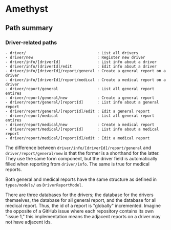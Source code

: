 # Amethyst

## Path summary

### Driver-related paths

```plaintext
- driver/                               : List all drivers
- driver/new                            : Register new driver
- driver/info/[driverId]                : List info about a driver
- driver/info/[driverId]/edit           : Edit info about a driver
- driver/info/[driverId]/report/general : Create a general report on a driver
- driver/info/[driverId]/report/medical : Create a medical report on a driver
- driver/report/general                 : List all general report entires
- driver/report/general/new             : Create a general report
- driver/report/general/[reportId]      : List info about a general report
- driver/report/general/[reportId]/edit : Edit a general report
- driver/report/medical                 : List all general report entires
- driver/report/medical/new             : Create a medical report
- driver/report/medical/[reportId]      : List info about a medical report
- driver/report/medical/[reportId]/edit : Edit a medical report
```

The difference between `driver/info/[driverId]/report/general` and `driver/report/general/new` is that the former is a shorthand for the latter.
They use the same form component, but the driver field is automatically filled when reporting from `driver/info`. The same is true for medical reports.

Both general and medical reports have the same structure as defined in `types/models/` as `DriverReportModel`.

There are three databases for the drivers; the database for the drivers themselves, the database for all general report, and the database for all medical report. Thus, the id of a report is "globally" incremented. Imagine the opposite of a GitHub issue where each repository contains its own "issue 1," this implementation means the adjacent reports on a driver may not have adjacent ids.
